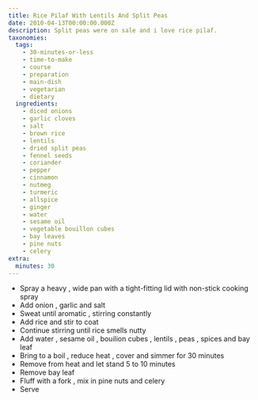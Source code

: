 ```yaml
---
title: Rice Pilaf With Lentils And Split Peas
date: 2010-04-13T00:00:00.000Z
description: Split peas were on sale and i love rice pilaf.
taxonomies:
  tags:
    - 30-minutes-or-less
    - time-to-make
    - course
    - preparation
    - main-dish
    - vegetarian
    - dietary
  ingredients:
    - diced onions
    - garlic cloves
    - salt
    - brown rice
    - lentils
    - dried split peas
    - fennel seeds
    - coriander
    - pepper
    - cinnamon
    - nutmeg
    - turmeric
    - allspice
    - ginger
    - water
    - sesame oil
    - vegetable bouillon cubes
    - bay leaves
    - pine nuts
    - celery
extra:
  minutes: 30
---
```

 - Spray a heavy , wide pan with a tight-fitting lid with non-stick cooking spray
 - Add onion , garlic and salt
 - Sweat until aromatic , stirring constantly
 - Add rice and stir to coat
 - Continue stirring until rice smells nutty
 - Add water , sesame oil , bouilion cubes , lentils , peas , spices and bay leaf
 - Bring to a boil , reduce heat , cover and simmer for 30 minutes
 - Remove from heat and let stand 5 to 10 minutes
 - Remove bay leaf
 - Fluff with a fork , mix in pine nuts and celery
 - Serve
